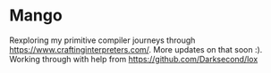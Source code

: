 # Mango
Rexploring my primitive compiler journeys through https://www.craftinginterpreters.com/. More updates on that soon :).
Working through with help from https://github.com/Darksecond/lox
